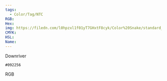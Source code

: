 ```yaml
---
tags:
  - Color/Tag/NTC
RGB:
Hex:
img: https://filedn.com/l0hpzxl1f01yT7GHxtF8cyk/Color%20Snake/standard_csv_to_svg/%23/092256.svg
CMYK:
HSL:
Name:
---
```

Downriver
```palette
#092256
```
RGB
